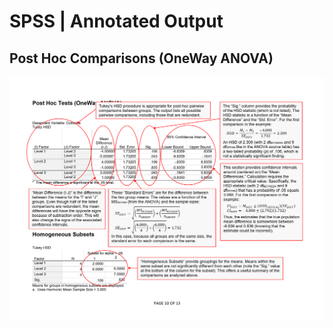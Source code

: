 # SPSS | Annotated Output

## Post Hoc Comparisons (OneWay ANOVA)

<p align="center"><kbd><img src="posthocs.png"></kbd></p>
